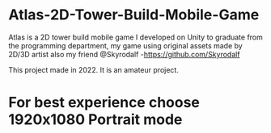 # Atlas-2D-Tower-Build-Mobile-Game
Atlas is a 2D tower build mobile game I developed on Unity to graduate from the programming department, my game using original assets made by 2D/3D artist also my friend @Skyrodalf -https://github.com/Skyrodalf

This project made in 2022. It is an amateur project.
# For best experience choose 1920x1080 Portrait mode
